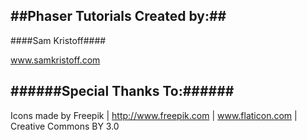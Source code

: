 ##Phaser Tutorials Created by:##
----
####Sam Kristoff####

www.samkristoff.com




######Special Thanks To:######
----
Icons made by Freepik | http://www.freepik.com | www.flaticon.com | Creative Commons BY 3.0
